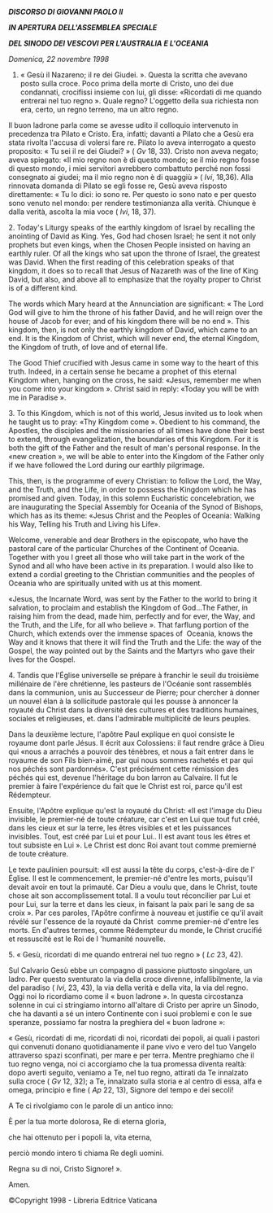 ***DISCORSO DI GIOVANNI PAOLO II***

***IN APERTURA DELL'ASSEMBLEA SPECIALE***

***DEL SINODO DEI VESCOVI PER L'AUSTRALIA E L'OCEANIA***

*Domenica, 22 novembre 1998*

1. « Gesù il Nazareno; il re dei Giudei. ». Questa la scritta che avevano posto sulla croce. Poco prima della morte di Cristo, uno dei due condannati, crocifissi insieme con lui, gli disse: «Ricordati di me quando entrerai nel tuo regno ». Quale regno? L'oggetto della sua richiesta non era, certo, un regno terreno, ma un altro regno.

Il buon ladrone parla come se avesse udito il colloquio intervenuto in precedenza tra Pilato e Cristo. Era, infatti; davanti a Pilato che a Gesù era stata rivolta l'accusa di volersi fare re. Pilato lo aveva interrogato a questo proposito: « Tu sei il re dei Giudei? » ( *Gv* 18, 33). Cristo non aveva negato; aveva spiegato: «Il mio regno non è di questo mondo; se il mio regno fosse di questo mondo, i miei servitori avrebbero combattuto perché non fossi consegnato ai giudei; ma il mio regno non è di quaggiù » ( *Ivi*, 18,36). Alla rinnovata domanda di Pilato se egli fosse re, Gesù aveva risposto direttamente: « Tu lo dici: io sono re. Per questo io sono nato e per questo sono venuto nel mondo: per rendere testimonianza alla verità. Chiunque è dalla verità, ascolta la mia voce ( *Ivi*, 18, 37).

2\. Today's Liturgy speaks of the earthly kingdom of Israel by recalling the anointing of David as King. Yes, God had chosen Israel; he sent it not only prophets but even kings, when the Chosen People insisted on having an earthly ruler. Of all the kings who sat upon the throne of Israel, the greatest was David. When the first reading of this celebration speaks of that kingdom, it does so to recall that Jesus of Nazareth was of the line of King David, but also, and above all to emphasize that the royalty proper to Christ is of a different kind.

The words which Mary heard at the Annunciation are significant: « The Lord God will give to him the throne of his father David, and he will reign over the house of Jacob for ever; and of his kingdom there will be no end ». This kingdom, then, is not only the earthly kingdom of David, which came to an end. It is the Kingdom of Christ, which will never end, the eternal Kingdom, the Kingdom of truth, of love and of eternal life.

The Good Thief crucified with Jesus came in some way to the heart of this truth. Indeed, in a certain sense he became a prophet of this eternal Kingdom when, hanging on the cross, he said: «Jesus, remember me when you come into your kingdom ». Christ said in reply: «Today you will be with me in Paradise ».

3\. To this Kingdom, which is not of this world, Jesus invited us to look when he taught us to pray: «Thy Kingdom come ». Obedient to his command, the Apostles, the disciples and the missionaries of all times have done their best to extend, through evangelization, the boundaries of this Kingdom. For it is both the gift of the Father and the result of man's personal response. In the «new creation », we will be able to enter into the Kingdom of the Father only if we have followed the Lord during our earthly pilgrimage.

This, then, is the programme of every Christian: to follow the Lord, the Way, and the Truth, and the Life, in order to possess the Kingdom which he has promised and given. Today, in this solemn Eucharistic concelebration, we are inaugurating the Special Assembly for Oceania of the Synod of Bishops, which has as its theme: «Jesus Christ and the Peoples of Oceania: Walking his Way, Telling his Truth and Living his Life».

Welcome, venerable and dear Brothers in the episcopate, who have the pastoral care of the particular Churches of the Continent of Oceania. Together with you I greet all those who will take part in the work of the Synod and all who have been active in its preparation. I would also like to extend a cordial greeting to the Christian communities and the peoples of Oceania who are spiritually united with us at this moment.

«Jesus, the Incarnate Word, was sent by the Father to the world to bring it salvation, to proclaim and establish the Kingdom of God...The Father, in raising him from the dead, made him, perfectly and for ever, the Way, and the Truth, and the Life, for all who believe ». That farflung portion of the Church, which extends over the immense spaces of  Oceania, knows the Way and it knows that there it will find the Truth and the Life: the way of the Gospel, the way pointed out by the Saints and the Martyrs who gave their lives for the Gospel.

4\. Tandis que l'Église universelle se prépare à franchir le seuil du troisième millénaire de l'ère chrétienne, les pasteurs de l'Océanie sont rassemblés dans la communion, unis au Successeur de Pierre; pour chercher à donner un nouvel élan à la sollicitude pastorale qui les pousse à annoncer la royauté du Christ dans la diversité des cultures et des traditions humaines, sociales et religieuses, et. dans l'admirable multiplicité de leurs peuples.

Dans la deuxième lecture, l'apôtre Paul explique en quoi consiste le royaume dont parle Jésus. Il écrit aux Colossiens: il faut rendre grâce à Dieu qui «nous a arrachés a pouvoir des ténèbres, et nous a fait entrer dans le royaume de son Fils bien-aimé, par qui nous sommes rachetés et par qui nos péchés sont pardonnés». C'est précisément cette rémission des péchés qui est, devenue l'héritage du bon larron au Calvaire. Il fut le premier à faire l'expérience du fait que le Christ est roi, parce qu'il est Rédempteur.

Ensuite, l'Apôtre explique qu'est la royauté du Christ: «Il est l'image du Dieu invisible, le premier-né de toute créature, car c'est en Lui que tout fut créé, dans les cieux et sur la terre, les êtres visibles et et les puissances invisibles. Tout, est créé par Lui et pour Lui.. Il est avant tous les êtres et tout subsiste en Lui ». Le Christ est donc Roi avant tout comme premierné de toute créature.

Le texte paulinien poursuit: «Il est aussi la tête du corps, c'est-à-dire de l' Église. Il est le commencement, le premier-né d'entre les morts, puisqu'il devait avoir en tout la primauté. Car Dieu a voulu que, dans le Christ, toute chose ait son accomplissement total. Il a voulu tout réconcilier par Lui et pour Lui, sur la terre et dans les cieux, in faisant la paix pari le sang de sa croix ». Par ces paroles, l'Apôtre confirme à nouveau et justifie ce qu'il avait révélé sur l'essence de la royauté da Christ  comme premier-né d'entre les morts. En d'autres termes, comme Rédempteur du monde, le Christ crucifié et ressuscité est le Roi de l 'humanité nouvelle.

5\. « Gesù, ricordati di me quando entrerai nel tuo regno » ( *Lc* 23, 42).

Sul Calvario Gesù ebbe un compagno di passione piuttosto singolare, un ladro. Per questo sventurato la via della croce divenne, infallibilmente, la via del paradiso ( *Ivi*, 23, 43), la via della verità e della vita, la via del regno. Oggi noi lo ricordiamo come il « buon ladrone ». In questa circostanza solenne in cui ci stringiamo intorno all'altare di Cristo per aprire un Sinodo, che ha davanti a sé un intero Continente con i suoi problemi e con le sue speranze, possiamo far nostra la preghiera del « buon ladrone »:

« Gesù, ricordati di me, ricordati di noi, ricordati dei popoli, ai quali i pastori qui convenuti donano quotidianamente il pane vivo e vero del tuo Vangelo attraverso spazi sconfinati, per mare e per terra. Mentre preghiamo che il tuo regno venga, noi ci accorgiamo che la tua promessa diventa realtà: dopo averti seguito, veniamo a Te, nel tuo regno, attirati da Te innalzato sulla croce ( *Gv* 12, 32); a Te, innalzato sulla storia e al centro di essa, alfa e omega, principio e fine ( *Ap* 22, 13), Signore del tempo e dei secoli!

A Te ci rivolgiamo con le parole di un antico inno:

È per la tua morte dolorosa, Re di eterna gloria,

che hai ottenuto per i popoli la, vita eterna,

perciò mondo intero ti chiama Re degli uomini.

Regna su di noi, Cristo Signore! ».

Amen.

©Copyright 1998 - Libreria Editrice Vaticana
